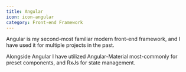 ```yaml
---
title: Angular
icon: icon-angular
category: Front-end Framework
---
```

Angular is my second-most familiar modern front-end framework, and I have used it for multiple projects in the past. 

Alongside Angular I have utilized Angular-Material most-commonly for preset components, and RxJs for state management.
